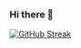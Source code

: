 ### Hi there 👋
  [![GitHub Streak](https://github-readme-streak-stats.herokuapp.com/?user=George051191)](https://git.io/streak-stats)
